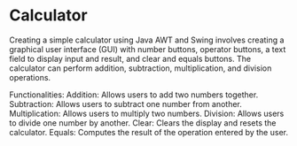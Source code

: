 # Calculator
Creating a simple calculator using Java AWT and Swing involves creating a graphical user interface (GUI) with number buttons, operator buttons, a text field to display input and 
result, and clear and equals buttons. The calculator can perform addition, subtraction, multiplication, and division operations.

Functionalities:
Addition: Allows users to add two numbers together.
Subtraction: Allows users to subtract one number from another.
Multiplication: Allows users to multiply two numbers.
Division: Allows users to divide one number by another.
Clear: Clears the display and resets the calculator.
Equals: Computes the result of the operation entered by the user.
